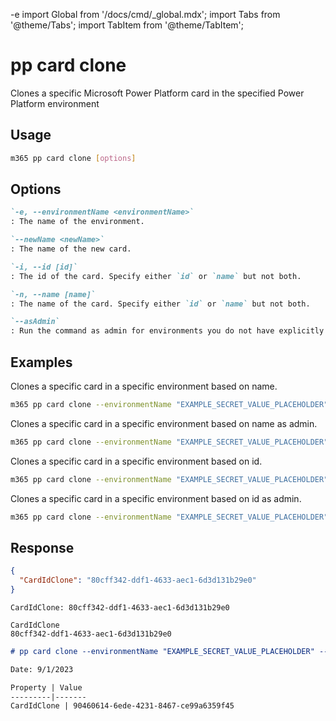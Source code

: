 -e <!-- DISCLAIMER: All secrets, passwords, and sensitive values in this document are examples only and not real credentials. -->
import Global from '/docs/cmd/_global.mdx';
import Tabs from '@theme/Tabs';
import TabItem from '@theme/TabItem';

# pp card clone

Clones a specific Microsoft Power Platform card in the specified Power Platform environment

## Usage

```sh
m365 pp card clone [options]
```

## Options

```md definition-list
`-e, --environmentName <environmentName>`
: The name of the environment.

`--newName <newName>`
: The name of the new card.

`-i, --id [id]`
: The id of the card. Specify either `id` or `name` but not both.

`-n, --name [name]`
: The name of the card. Specify either `id` or `name` but not both.

`--asAdmin`
: Run the command as admin for environments you do not have explicitly assigned permissions to.
```

<Global />

## Examples

Clones a specific card in a specific environment based on name.

```sh
m365 pp card clone --environmentName "EXAMPLE_SECRET_VALUE_PLACEHOLDER" --name "CLI 365 Card" --newName "CLI 365 new Card"
```

Clones a specific card in a specific environment based on name as admin.

```sh
m365 pp card clone --environmentName "EXAMPLE_SECRET_VALUE_PLACEHOLDER" --name "CLI 365 Card" --newName "CLI 365 new Card" --asAdmin 
```

Clones a specific card in a specific environment based on id.

```sh
m365 pp card clone --environmentName "EXAMPLE_SECRET_VALUE_PLACEHOLDER" --id "408e3f42-4c9e-4c93-8aaf-3cbdea9179aa" --newName "CLI 365 new Card"
```

Clones a specific card in a specific environment based on id as admin.

```sh
m365 pp card clone --environmentName "EXAMPLE_SECRET_VALUE_PLACEHOLDER" --id "408e3f42-4c9e-4c93-8aaf-3cbdea9179aa" --newName "CLI 365 new Card" --asAdmin
```

## Response

<Tabs>
  <TabItem value="JSON">

  ```json
  {
    "CardIdClone": "80cff342-ddf1-4633-aec1-6d3d131b29e0"
  }
  ```

  </TabItem>
  <TabItem value="Text">

  ```text
  CardIdClone: 80cff342-ddf1-4633-aec1-6d3d131b29e0
  ```

  </TabItem>
  <TabItem value="CSV">

  ```csv
  CardIdClone
  80cff342-ddf1-4633-aec1-6d3d131b29e0
  ```

  </TabItem>
  <TabItem value="Markdown">

  ```md
  # pp card clone --environmentName "EXAMPLE_SECRET_VALUE_PLACEHOLDER" --id "408e3f42-4c9e-4c93-8aaf-3cbdea9179aa" --newName "CLI 365 new Card"

  Date: 9/1/2023

  Property | Value
  ---------|-------
  CardIdClone | 90460614-6ede-4231-8467-ce99a6359f45
  ```

  </TabItem>
</Tabs>
